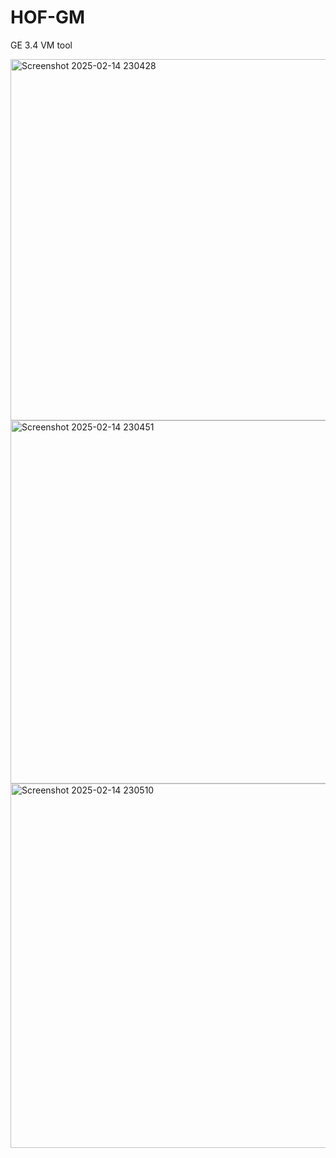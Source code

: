 # HOF-GM

GE 3.4 VM tool


<img width="578" alt="Screenshot 2025-02-14 230428" src="https://github.com/user-attachments/assets/2441c1c9-08ca-4698-b62f-0a166ddb9fd3" />

<img width="581" alt="Screenshot 2025-02-14 230451" src="https://github.com/user-attachments/assets/93c37c9c-7195-4642-b5b8-1eba0787738f" />

<img width="583" alt="Screenshot 2025-02-14 230510" src="https://github.com/user-attachments/assets/5a33cd58-3be6-4a7e-895e-27c8b7a8794a" />


